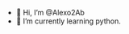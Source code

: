 - 👋 Hi, I’m @Alexo2Ab
- 🌱 I’m currently learning python.

<!---
Alexo2Ab/Alexo2Ab is a ✨ special ✨ repository because its `README.md` (this file) appears on your GitHub profile.
You can click the Preview link to take a look at your changes.
--->

